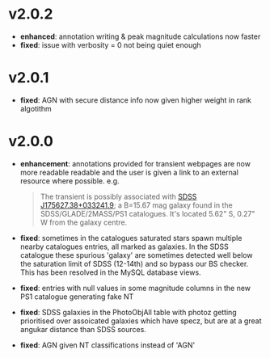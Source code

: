 # v2.0.2

* **enhanced**: annotation writing & peak magnitude calculations now faster
* **fixed**: issue with verbosity = 0 not being quiet enough

# v2.0.1

* **fixed**: AGN with secure distance info now given higher weight in rank algotithm

# v2.0.0

* **enhancement**: annotations provided for transient webpages are now more readable readable and the user is given a link to an external resource where possible. e.g.

    > The transient is possibly associated with [SDSS J175627.38+033241.9](http://skyserver.sdss.org/dr12/en/tools/explore/Summary.aspx?id=1237668571478362594); a B=15.67 mag galaxy found in the SDSS/GLADE/2MASS/PS1 catalogues. It's located 5.62" S, 0.27" W from the galaxy centre. 

* **fixed**: sometimes in the catalogues saturated stars spawn multiple nearby catalogues entries, all marked as galaxies. In the SDSS catalogue these spurious 'galaxy' are sometimes detected well below the saturation limit of SDSS (12-14th) and so bypass our BS checker. This has been resolved in the MySQL database views.
* **fixed**: entries with null values in some magnitude columns in the new PS1 catalogue generating fake NT
* **fixed**: SDSS galaxies in the PhotoObjAll table with photoz getting prioritised over assoicated galaxies which have specz, but are at a great angukar distance than SDSS sources. 
* **fixed**: AGN given NT classifications instead of 'AGN'
